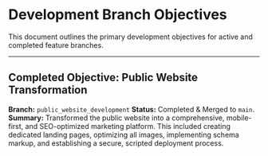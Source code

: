 # Development Branch Objectives

This document outlines the primary development objectives for active and completed feature branches.

---

## Completed Objective: Public Website Transformation

**Branch:** `public_website_development`
**Status:** Completed & Merged to `main`.
**Summary:** Transformed the public website into a comprehensive, mobile-first, and SEO-optimized marketing platform. This included creating dedicated landing pages, optimizing all images, implementing schema markup, and establishing a secure, scripted deployment process.